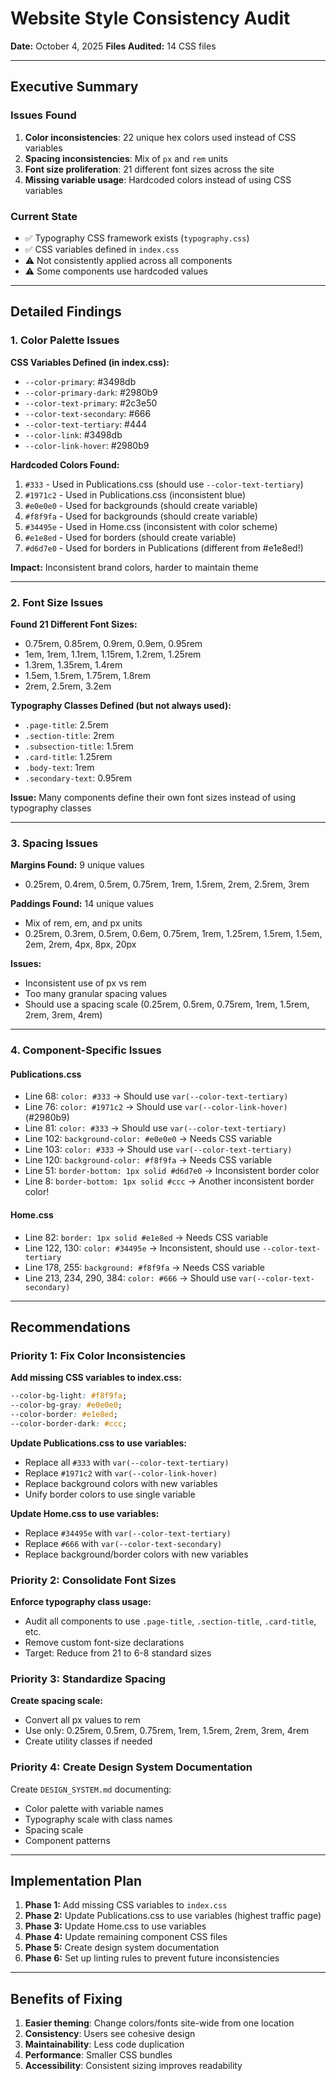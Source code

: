 # Website Style Consistency Audit

**Date:** October 4, 2025
**Files Audited:** 14 CSS files

---

## Executive Summary

### Issues Found
1. **Color inconsistencies**: 22 unique hex colors used instead of CSS variables
2. **Spacing inconsistencies**: Mix of `px` and `rem` units
3. **Font size proliferation**: 21 different font sizes across the site
4. **Missing variable usage**: Hardcoded colors instead of using CSS variables

### Current State
- ✅ Typography CSS framework exists (`typography.css`)
- ✅ CSS variables defined in `index.css`
- ⚠️ Not consistently applied across all components
- ⚠️ Some components use hardcoded values

---

## Detailed Findings

### 1. Color Palette Issues

**CSS Variables Defined (in index.css):**
- `--color-primary`: #3498db
- `--color-primary-dark`: #2980b9
- `--color-text-primary`: #2c3e50
- `--color-text-secondary`: #666
- `--color-text-tertiary`: #444
- `--color-link`: #3498db
- `--color-link-hover`: #2980b9

**Hardcoded Colors Found:**
1. `#333` - Used in Publications.css (should use `--color-text-tertiary`)
2. `#1971c2` - Used in Publications.css (inconsistent blue)
3. `#e0e0e0` - Used for backgrounds (should create variable)
4. `#f8f9fa` - Used for backgrounds (should create variable)
5. `#34495e` - Used in Home.css (inconsistent with color scheme)
6. `#e1e8ed` - Used for borders (should create variable)
7. `#d6d7e0` - Used for borders in Publications (different from #e1e8ed!)

**Impact:** Inconsistent brand colors, harder to maintain theme

---

### 2. Font Size Issues

**Found 21 Different Font Sizes:**
- 0.75rem, 0.85rem, 0.9rem, 0.9em, 0.95rem
- 1em, 1rem, 1.1rem, 1.15rem, 1.2rem, 1.25rem
- 1.3rem, 1.35rem, 1.4rem
- 1.5em, 1.5rem, 1.75rem, 1.8rem
- 2rem, 2.5rem, 3.2em

**Typography Classes Defined (but not always used):**
- `.page-title`: 2.5rem
- `.section-title`: 2rem
- `.subsection-title`: 1.5rem
- `.card-title`: 1.25rem
- `.body-text`: 1rem
- `.secondary-text`: 0.95rem

**Issue:** Many components define their own font sizes instead of using typography classes

---

### 3. Spacing Issues

**Margins Found:** 9 unique values
- 0.25rem, 0.4rem, 0.5rem, 0.75rem, 1rem, 1.5rem, 2rem, 2.5rem, 3rem

**Paddings Found:** 14 unique values
- Mix of rem, em, and px units
- 0.25rem, 0.3rem, 0.5rem, 0.6em, 0.75rem, 1rem, 1.25rem, 1.5rem, 1.5em, 2em, 2rem, 4px, 8px, 20px

**Issues:**
- Inconsistent use of px vs rem
- Too many granular spacing values
- Should use a spacing scale (0.25rem, 0.5rem, 0.75rem, 1rem, 1.5rem, 2rem, 3rem, 4rem)

---

### 4. Component-Specific Issues

#### Publications.css
- Line 68: `color: #333` → Should use `var(--color-text-tertiary)`
- Line 76: `color: #1971c2` → Should use `var(--color-link-hover)` (#2980b9)
- Line 81: `color: #333` → Should use `var(--color-text-tertiary)`
- Line 102: `background-color: #e0e0e0` → Needs CSS variable
- Line 103: `color: #333` → Should use `var(--color-text-tertiary)`
- Line 120: `background-color: #f8f9fa` → Needs CSS variable
- Line 51: `border-bottom: 1px solid #d6d7e0` → Inconsistent border color
- Line 8: `border-bottom: 1px solid #ccc` → Another inconsistent border color!

#### Home.css
- Line 82: `border: 1px solid #e1e8ed` → Needs CSS variable
- Line 122, 130: `color: #34495e` → Inconsistent, should use `--color-text-tertiary`
- Line 178, 255: `background: #f8f9fa` → Needs CSS variable
- Line 213, 234, 290, 384: `color: #666` → Should use `var(--color-text-secondary)`

---

## Recommendations

### Priority 1: Fix Color Inconsistencies

**Add missing CSS variables to index.css:**
```css
--color-bg-light: #f8f9fa;
--color-bg-gray: #e0e0e0;
--color-border: #e1e8ed;
--color-border-dark: #ccc;
```

**Update Publications.css to use variables:**
- Replace all `#333` with `var(--color-text-tertiary)`
- Replace `#1971c2` with `var(--color-link-hover)`
- Replace background colors with new variables
- Unify border colors to use single variable

**Update Home.css to use variables:**
- Replace `#34495e` with `var(--color-text-tertiary)`
- Replace `#666` with `var(--color-text-secondary)`
- Replace background/border colors with new variables

### Priority 2: Consolidate Font Sizes

**Enforce typography class usage:**
- Audit all components to use `.page-title`, `.section-title`, `.card-title`, etc.
- Remove custom font-size declarations
- Target: Reduce from 21 to 6-8 standard sizes

### Priority 3: Standardize Spacing

**Create spacing scale:**
- Convert all px values to rem
- Use only: 0.25rem, 0.5rem, 0.75rem, 1rem, 1.5rem, 2rem, 3rem, 4rem
- Create utility classes if needed

### Priority 4: Create Design System Documentation

Create `DESIGN_SYSTEM.md` documenting:
- Color palette with variable names
- Typography scale with class names
- Spacing scale
- Component patterns

---

## Implementation Plan

1. **Phase 1:** Add missing CSS variables to `index.css`
2. **Phase 2:** Update Publications.css to use variables (highest traffic page)
3. **Phase 3:** Update Home.css to use variables
4. **Phase 4:** Update remaining component CSS files
5. **Phase 5:** Create design system documentation
6. **Phase 6:** Set up linting rules to prevent future inconsistencies

---

## Benefits of Fixing

1. **Easier theming**: Change colors/fonts site-wide from one location
2. **Consistency**: Users see cohesive design
3. **Maintainability**: Less code duplication
4. **Performance**: Smaller CSS bundles
5. **Accessibility**: Consistent sizing improves readability
